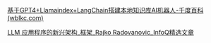 [基于GPT4+Llamaindex+LangChain搭建本地知识库AI机器人-千度百科 (wblkc.com)](https://www.wblkc.com/68450.html)


[LLM 应用程序的新兴架构_框架_Rajko Radovanovic_InfoQ精选文章](https://www.infoq.cn/article/kpuyvswatrdijugwkcst)

